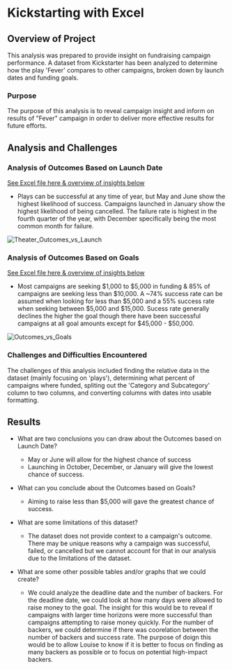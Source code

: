 # Kickstarting with Excel

## Overview of Project
This analysis was prepared to provide insight on fundraising campaign performance. A dataset from Kickstarter has been analyzed to determine how the play 'Fever' compares to other campaigns, broken down by launch dates and funding goals. 

### Purpose
The purpose of this analysis is to reveal campaign insight and inform on results of "Fever" campaign in order to deliver more effective results for future efforts.

## Analysis and Challenges

### Analysis of Outcomes Based on Launch Date
[See Excel file here & overview of insights below](https://github.com/ChalmersMJason/kickstarter-analysis/blob/main/Kickstarter_Challenge.zip)
- Plays can be successful at any time of year, but May and June show the highest likelihood of success. Campaigns launched in January show the highest likelihood of being cancelled. The failure rate is highest in the fourth quarter of the year, with December specifically being the most common month for failure. 

![Theater_Outcomes_vs_Launch](https://user-images.githubusercontent.com/85259984/128575125-6392fc8e-e75f-4b1a-8c76-858f8eda474b.png)

### Analysis of Outcomes Based on Goals
[See Excel file here & overview of insights below](https://github.com/ChalmersMJason/kickstarter-analysis/blob/main/Kickstarter_Challenge.zip)
  -  Most campaigns are seeking $1,000 to $5,000 in funding & 85% of campaigns are seeking less than $10,000. A ~74% success rate can be assumed when looking for less than $5,000 and a 55% success rate when seeking between $5,000 and $15,000. Sucess rate generally declines the higher the goal though there have been successful campaigns at all goal amounts except for $45,000 - $50,000.


![Outcomes_vs_Goals](https://user-images.githubusercontent.com/85259984/128575093-b9fb0b32-a283-4105-ab57-3f25d8907941.png)

### Challenges and Difficulties Encountered
The challenges of this analysis included finding the relative data in the dataset (mainly focusing on 'plays'), determining what percent of campaigns where funded, spliting out the 'Category and Subcategory' column to two columns, and converting columns with dates into usable formatting.

## Results

- What are two conclusions you can draw about the Outcomes based on Launch Date? 
  - May or June will allow for the highest chance of success
  - Launching in October, December, or January will give the lowest chance of success. 

- What can you conclude about the Outcomes based on Goals? 
  -   Aiming to raise less than $5,000 will gave the greatest chance of success. 

- What are some limitations of this dataset?
  -  The dataset does not provide context to a campaign's outcome. There may be unique reasons why a campaign was successful, failed, or cancelled but we cannot account for that in our analysis due to the limitations of the dataset. 

- What are some other possible tables and/or graphs that we could create?
  - We could analyze the deadline date and the number of backers. For the deadline date, we could look at how many days were allowed to raise money to the goal. The insight for this would be to reveal if campaigns with larger time horizons were more successful than campaigns attempting to raise money quickly. For the number of backers, we could determine if there was coorelation between the number of backers and success rate. The purpose of doign this would be to allow Louise to know if it is better to focus on finding as many backers as possible or to focus on potential high-impact backers. 
